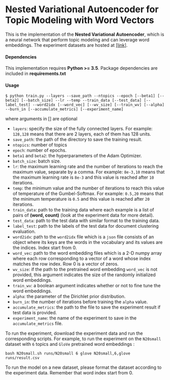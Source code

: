 # Nested Variational Autoencoder for Topic Modeling with Word Vectors

This is the implementation of the **Nested Variational Autoencoder**, which is a neural network that perform topic modeling and can leverage word embeddings. The experiment datasets are hosted at [\[link\]](https://drive.google.com/drive/folders/1Cv2mWzOB_ulZdWfL3FPkK4sY8KEf9IOA?usp=sharing).

#### Dependencies
This implementation requires **Python >= 3.5**.
Package dependencies are included in **requirements.txt**

#### Usage
`$ python train.py --layers --save_path --ntopics --epoch [--beta1] [--beta2] [--batch_size] --lr --temp --train_data [--test_data] [--label_test] --word2idx [--word_vec] [--wv_size] [--train_wv] [--alpha] --burn_in [--accumulate_metrics] [--experiment_name]` 

where arguments in [] are optional
- `layers`: specify the size of the fully connected layers. For example: `128,128` means that there are 2 layers, each of them has 128 units.
- `save_path`: the path of the directory to save the training result.
- `ntopics`: number of topics
- `epoch`: number of epochs.
- `beta1` and `beta2`: the hyperparameters of the Adam Optimizer.
- `batch_size`: batch size.
- `lr`: the maximum learning rate and the number of iterations to reach the maximum value, separate by a comma. For example: `8e-3,10` means that the maximum learning rate is `8e-3` and this value is reached after `10` iterations.
- `temp`: the minimum value and the number of iterations to reach this value of temperature of the Gumbel-Softmax. For example: `0.5,20` means that the minimum temperature is `0.5` and this value is reached after `20` iterations.
- `train_data`: path to the training data where each example is a list of pairs of **(word, count)** (look at the experiment data for more detail).
- `test_data`: path to the test data with similar format to the training data.
- `label_test`: path to the labels of the test data for document clustering evaluation.
- `word2idx`: path to the `word2idx` file which is a `json` file consists of an object where its keys are the words in the vocabulary and its values are the indices. Index start from 0.
- `word_vec`: path to the word embedding files which is a 2-D numpy array where each row corresponding to a vector of a word whose index matches the row index. Row 0 is a vector of zeros.
- `wv_size`: if the path to the pretrained word embedding `word_vec` is not provided, this argument indicates the size of the randomly initialized word embeddings.
- `train_wv`: a boolean argument indicates whether or not to fine tune the word embeddings.
- `alpha`: the parameter of the Dirichlet prior distribution.
- `burn_in`: the number of iterations before training the `alpha` value.
- `accumulate_metrics`: the path to the file to save the experiment result if test data is provided.
- `experiment_name`: the name of the experiment to save in the `accumulate_metrics` file.

To run the experiment, download the experiment data and run the corresponding scripts. For example, to run the experiment on the `N20small` dataset with `6` topics and `GloVe` pretrained word embeddings :

`bash N20small.sh runs/N20small 6 glove N20small,6,glove runs/result.csv`

To run the model on a new dataset, please format the dataset according to the experiment data. Remember that word index start from 0.